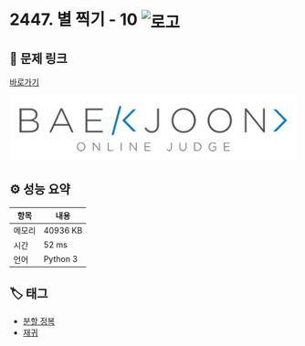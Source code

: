 # 2447. 별 찍기 - 10 <img src="https://d2gd6pc034wcta.cloudfront.net/tier/11.svg" alt="로고" height="32" style="vertical-align: middle;" />

## 🔗 문제 링크

[바로가기](https://www.acmicpc.net/problem/2447)

![백준 로고](../../images/boj.png)

## ⚙️ 성능 요약

| 항목   | 내용     |
| ------ | -------- |
| 메모리 | 40936 KB |
| 시간   | 52 ms    |
| 언어   | Python 3 |

## 🏷️ 태그

- [분할 정복](https://www.acmicpc.net/problemset?sort=ac_desc&algo=24)
- [재귀](https://www.acmicpc.net/problemset?sort=ac_desc&algo=62)
